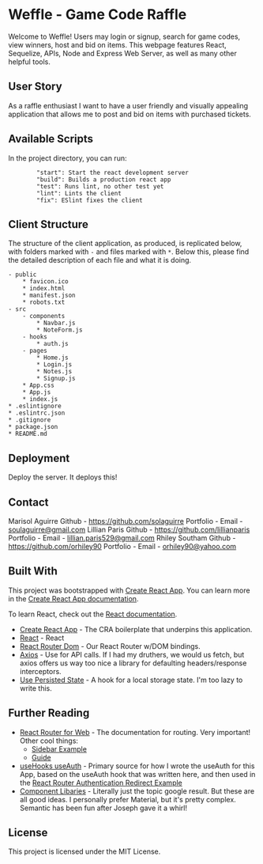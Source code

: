 # Weffle - Game Code Raffle

Welcome to Weffle! Users may login or signup, search for game codes, view winners, host and bid on items. This webpage features React, Sequelize, APIs, Node and Express Web Server, as well as many other helpful tools. 

## User Story

As a raffle enthusiast I want to have a user friendly and visually appealing application that allows me to post and bid on items with purchased tickets. 

## Available Scripts

In the project directory, you can run:

```
        "start": Start the react development server
        "build": Builds a production react app
        "test": Runs lint, no other test yet
        "lint": Lints the client
        "fix": ESlint fixes the client
```

## Client Structure

The structure of the client application, as produced, is replicated below, with folders marked with ```-``` and files marked with ```*```. Below this, please find the detailed description of each file and what it is doing. 

```
- public
    * favicon.ico
    * index.html
    * manifest.json
    * robots.txt
- src
    - components
        * Navbar.js
        * NoteForm.js
    - hooks
        * auth.js
    - pages
        * Home.js
        * Login.js
        * Notes.js
        * Signup.js
    * App.css
    * App.js
    * index.js
* .eslintignore 
* .eslintrc.json
* .gitignore
* package.json
* README.md
```



## Deployment

Deploy the server. It deploys this!

## Contact
Marisol Aguirre
Github - https://github.com/solaguirre
Portfolio -
Email - soulaguirre@gmail.com
Lillian Paris
Github - https://github.com/lillianparis
Portfolio -
Email - lillian.paris529@gmail.com 
Rhiley Southam
Github - https://github.com/orhiley90 
Portfolio -
Email - orhiley90@yahoo.com 


## Built With

This project was bootstrapped with [Create React App](https://github.com/facebook/create-react-app). You can learn more in the [Create React App documentation](https://facebook.github.io/create-react-app/docs/getting-started).

To learn React, check out the [React documentation](https://reactjs.org/).

* [Create React App](https://create-react-app.dev/) - The CRA boilerplate that underpins this application.
* [React](https://reactjs.org/) - React
* [React Router Dom](https://www.npmjs.com/package/react-router-dom) - Our React Router w/DOM bindings.
* [Axios](https://www.npmjs.com/package/axios) -  Use for API calls. If I had my druthers, we would us fetch, but axios offers us way too nice a library for defaulting headers/response interceptors.
* [Use Persisted State](https://www.npmjs.com/package/use-persisted-state) - A hook for a local storage state. I'm too lazy to write this.

## Further Reading

* [React Router for Web](https://reactrouter.com/web/guides/quick-start) - The documentation for routing. Very important! Other cool things:
    * [Sidebar Example](https://reactrouter.com/web/example/sidebar)
    * [Guide](https://reactrouter.com/web/guides/primary-components)
* [useHooks useAuth](https://usehooks.com/useAuth/) - Primary source for how I wrote the useAuth for this App, based on the useAuth hook that was written here, and then used in the [React Router Authentication Redirect Example](https://reactrouter.com/web/example/auth-workflow)
* [Component Libaries](https://blog.bitsrc.io/13-top-react-component-libraries-for-2020-488cc810ca49) - Literally just the topic google result. But these are all good ideas. I personally prefer Material, but it's pretty complex. Semantic has been fun after Joseph gave it a whirl!

## License

This project is licensed under the MIT License.